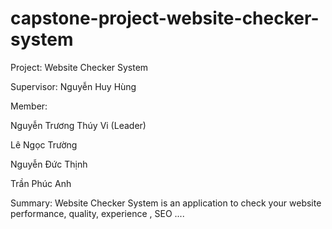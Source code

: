 # capstone-project-website-checker-system

Project: Website Checker System

Supervisor: Nguyễn Huy Hùng

Member:

Nguyễn Trương Thúy Vi (Leader)

Lê Ngọc Trường

Nguyễn Đức Thịnh

Trần Phúc Anh

Summary: Website Checker System is an application to check your website performance, quality, experience , SEO ....
